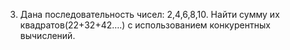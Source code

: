 3. Дана последовательность чисел: 2,4,6,8,10. Найти сумму их
квадратов(22+32+42….) с использованием конкурентных вычислений.